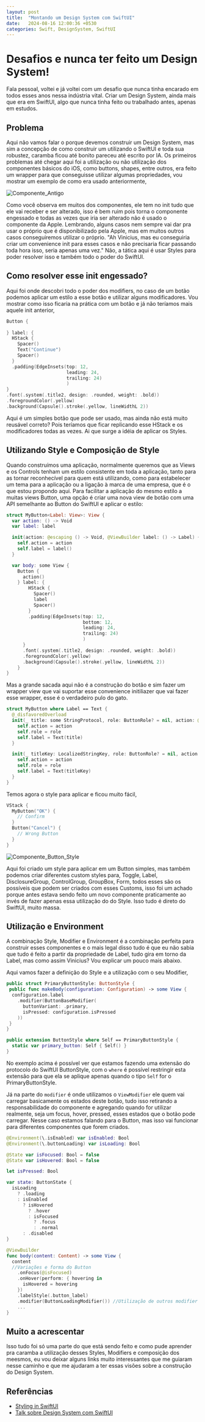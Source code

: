 ```yaml
---
layout: post
title:  "Montando um Design System com SwiftUI"
date:   2024-08-16 12:00:36 +0530
categories: Swift, DesignSystem, SwiftUI 
---
```


# Desafios e nunca ter feito um Design System!
Fala pessoal, voltei e já voltei com um desafio que nunca tinha encarado em todos esses anos nessa indústria vital. Criar um Design System, ainda mais que era em SwiftUI, algo que nunca tinha feito ou trabalhado antes, apenas em estudos.

## Problema
Aqui não vamos falar o porque devemos construir um Design System, mas sim a concepção de como construir um utilizando o SwiftUI e toda sua robustez, caramba ficou até bonito pareceu até escrito por IA.
Os primeiros problemas até chegar aqui foi a utilização ou não utilização dos componentes básicos do iOS, como buttons, shapes, entre outros, era feito um wrapper para que conseguisse utilizar algumas propriedades, vou mostrar um exemplo de como era usado anteriormente, 

![Componente_Antigo](https://imgur.com/a/ypzvitd.png)

Como você observa em muitos dos componentes, ele tem no init tudo que ele vai receber e ser alterado, isso é bem ruim pois torna o componente engessado e todas as vezes que iria ser alterado não é usado o componente da Apple. Lembrando, alguns casos nem sempre vai dar pra usar o próprio que é disponibilizado pela Apple, mas em muitos outros casos conseguiremos utilizar o próprio.
"Ah Vinicius, mas eu conseguiria criar um convenience init para esses casos e não precisaria ficar passando toda hora isso, seria apenas uma vez."
Não, a tática aqui é usar Styles para poder resolver isso e também todo o poder do SwiftUI.

## Como resolver esse init engessado?
Aqui foi onde descobri todo o poder dos modifiers, no caso de um botão podemos aplicar um estilo a esse botão e utilizar alguns modificadores.
Vou mostrar como isso ficaria na prática com um botão e já não teríamos mais aquele init anterior,

```Swift
Button {
  
} label: {
  HStack {
    Spacer()
    Text("Continue")
    Spacer()
  }
  .padding(EdgeInsets(top: 12,
                      leading: 24,
                      trailing: 24)
                      )
}
.font(.system(.title2, design: .rounded, weight: .bold))
.foregroundColor(.yellow)
.background(Capsule().stroke(.yellow, lineWidthL 2))
```

Aqui é um simples botão que pode ser usado, mas ainda não está muito reusável correto? Pois teríamos que ficar replicando esse HStack e os modificadores todas as vezes.
Ai que surge a idéia de aplicar os Styles.

## Utilizando Style e Composição de Style
Quando construímos uma aplicação, normalmente queremos que as Views e os Controls tenham um estilo consistente em toda a aplicação, tanto para as tornar reconhecível para quem está utilizando, como para estabelecer um tema para a aplicação ou a ligação à marca de uma empresa, que é o que estou propondo aqui.
Para facilitar a aplicação do mesmo estilo a muitas views Button, uma opção é criar uma nova view de botão com uma API semelhante ao Button do SwiftUI e aplicar o estilo:

```Swift
struct MyButton<Label: View>: View {
  var action: () -> Void
  var label: label

  init(action: @escaping () -> Void, @ViewBuilder label: () -> Label) {
    self.action = action
    self.label = label()
  }

  var body: some View {
    Button {
      action()
    } label: {
        HStack {
          Spacer()
          label
          Spacer()
        }
        .padding(EdgeInsets(top: 12,
                            bottom: 12,
                            leading: 24,
                            trailing: 24)
                            )
      }
      .font(.system(.title2, design: .rounded, weight: .bold))
      .foregroundColor(.yellow)
      .background(Capsule().stroke(.yellow, lineWidthL 2))
    }
}
```

Mas a grande sacada aqui não é a construção do botão e sim fazer um wrapper view que vai suportar esse convenience initiliazer que vai fazer esse wrapper, esse é o verdadeiro pulo do gato.

```Swift
struct MyButton where Label == Text {
  @_disfavoredOverload
  init(_ title: some StringProtocol, role: ButtonRole? = nil, action: @escaping () -> Void) {
    self.action = action
    self.role = role
    self.label = Text(title)
  }

  init(_ titleKey: LocalizedStringKey, role: ButtonRole? = nil, action: @escaping () -> Void) {
    self.action = action
    self.role = role
    self.label = Text(titleKey)
  }
}
```

Temos agora o style para aplicar e ficou muito fácil,

```Swift
VStack {
  MyButton("OK") {
    // Confirm
  }
  Button("Cancel") {
    // Wrong Button
  }
}
```

![Componente_Button_Style](https://imgur.com/a/ypzvitd.png)

Aqui foi criado um style para aplicar em um Button simples, mas também podemos criar diferentes custom styles para, Toggle, Label, DisclosureGroup, ControlGroup, GroupBox, Form, todos esses são os possíveis que podem ser criados com esses Customs, isso foi um achado porque antes estava sendo feito um novo componente praticamente ao invés de fazer apenas essa utilização do do Style.
Isso tudo é direto do SwiftUI, muito massa.

## Utilização e Environment

A combinação Style, Modifier e Environment é a combinação perfeita para construir esses componentes e o mais legal disso tudo é que eu não sabia que tudo é feito a partir da propriedade de Label, tudo gira em torno da Label, mas como assim Vinicius? Vou explicar um pouco mais abaixo.

Aqui vamos fazer a definição do Style e a utilização com o seu Modifier,

```Swift
public struct PrimaryButtonStyle: ButtonStyle {
 public func makeBody(configuration: Configuration) -> some View {
  configuration.label
    .modifier(ButtonBaseModifier(
      buttonVariant: .primary,
      isPressed: configuration.isPressed
    ))
 } 
}

public extension ButtonStyle where Self == PrimaryButtonStyle {
  static var primary_button: Self { Self() }
}
```

No exemplo acima é possível ver que estamos fazendo uma extensão do protocolo do SwiftUI ButtonStyle, com o `where` é possível restringir esta extensão para que ela se aplique apenas quando o tipo `Self` for o PrimaryButtonStyle.

Já na parte do `modifier` é onde utilizamos o `ViewModifier` ele quem vai carregar basicamente os estados deste botão, tudo isso retirando a responsabilidade do componente e agregando quando for utilizar realmente, seja um focus, hover, pressed, esses estados que o botão pode carregar. Nesse caso estamos falando para o Button, mas isso vai funcionar para diferentes componentes que forem criados.

```Swift
@Environment(\.isEnabled) var isEnabled: Bool
@Environment(\.buttonLoading) var isLoading: Bool

@State var isFocused: Bool = false
@State var isHovered: Bool = false

let isPressed: Bool

var state: ButtonState {
  isLoading
    ? .loading
    : isEnabled
      ? isHovered
        ? .hover
        : isFocused
          ? .focus
          : .normal
      : .disabled
}

@ViewBuilder
func body(content: Content) -> some View {
  content
  //Variações e forma do Button
    .onFocus(@isFocused)
    .onHover(perform: { hovering in
      isHovered = hovering
    })
    .labelStyle(.button_label)
    .modifier(ButtonLoadingModifier()) //Utilização de outros modifier dentro de outros
    ...
}
```

## Muito a acrescentar

Isso tudo foi só uma parte do que está sendo feito e como pude aprender pra caramba a utilização desses Styles, Modifiers e composição dos meesmos, eu vou deixar alguns links muito interessantes que me guiaram nesse caminho e que me ajudaram a ter essas visões sobre a construção do Design System.

## Referências

- [Styling in SwiftUI](https://movingparts.io/styling-components-in-swiftui)
- [Talk sobre Design System com SwiftUI](https://youtube.com/watch?v=Z7rJKr6Jlho)
